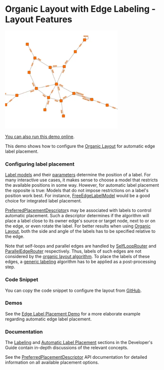 <!--
 //////////////////////////////////////////////////////////////////////////////
 // @license
 // This file is part of yFiles for HTML.
 // Use is subject to license terms.
 //
 // Copyright (c) by yWorks GmbH, Vor dem Kreuzberg 28,
 // 72070 Tuebingen, Germany. All rights reserved.
 //
 //////////////////////////////////////////////////////////////////////////////
-->
# Organic Layout with Edge Labeling - Layout Features

<img src="../../../doc/demo-thumbnails/layout-organic-edge-labeling.webp" alt="demo-thumbnail" height="320"/>

[You can also run this demo online](https://www.yfiles.com/demos/layout-features/organic-edge-labeling/).

This demo shows how to configure the [Organic Layout](https://docs.yworks.com/yfileshtml/#/api/OrganicLayout) for automatic edge label placement.

### Configuring label placement

[Label models](https://docs.yworks.com/yfileshtml/#/api/ILabelModel) and their [parameters](https://docs.yworks.com/yfileshtml/#/api/ILabelModelParameter) determine the position of a label. For many interactive use cases, it makes sense to choose a model that restricts the available positions in some way. However, for automatic label placement the opposite is true: Models that do not impose restrictions on a label's position work best. For instance, [FreeEdgeLabelModel](https://docs.yworks.com/yfileshtml/#/api/FreeEdgeLabelModel) would be a good choice for integrated label placement.

[PreferredPlacementDescriptor](https://docs.yworks.com/yfileshtml/#/api/PreferredPlacementDescriptor)s may be associated with labels to control automatic placement. Such a descriptor determines if the algorithm will place a label close to its owner edge's source or target node, next to or on the edge, or even rotate the label. For better results when using [Organic Layout](https://docs.yworks.com/yfileshtml/#/api/OrganicLayout), both the side and angle of the labels has to be specified relative to the edge.

Note that self-loops and parallel edges are handled by [SelfLoopRouter](https://docs.yworks.com/yfileshtml/#/api/SelfLoopRouter) and [ParallelEdgeRouter](https://docs.yworks.com/yfileshtml/#/api/ParallelEdgeRouter) respectively. Thus, labels of such edges are not considered by the [organic layout algorithm](https://docs.yworks.com/yfileshtml/#/api/OrganicLayout). To place the labels of these edges, a [generic labeling](https://docs.yworks.com/yfileshtml/#/api/Labeling) algorithm has to be applied as a post-processing step.

### Code Snippet

You can copy the code snippet to configure the layout from [GitHub](https://github.com/yWorks/yfiles-for-html-demos/blob/master/demos/layout-features/organic-edge-labeling/OrganicEdgeLabeling.ts).

### Demos

See the [Edge Label Placement Demo](../../layout/edgelabelplacement/) for a more elaborate example regarding automatic edge label placement.

### Documentation

The [Labeling](https://docs.yworks.com/yfileshtml/#/dguide/organic_layout#_labeling) and [Automatic Label Placement](https://docs.yworks.com/yfileshtml/#/dguide/label_placement) sections in the Developer's Guide contain in-depth discussions of the relevant concepts.

See the [PreferredPlacementDescriptor](https://docs.yworks.com/yfileshtml/#/api/PreferredPlacementDescriptor) API documentation for detailed information on all available placement options.
